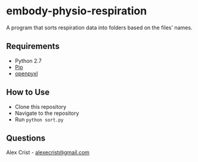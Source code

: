 # embody-physio-respiration

A program that sorts respiration data into folders based on the files' names.

## Requirements

- Python 2.7
- [Pip](https://pip.pypa.io/en/stable/installing/)
- [openpyxl](https://openpyxl.readthedocs.io/en/stable/#installation)

## How to Use

- Clone this repository
- Navigate to the repository
- Run `python sort.py`

## Questions

Alex Crist - alexecrist@gmail.com

